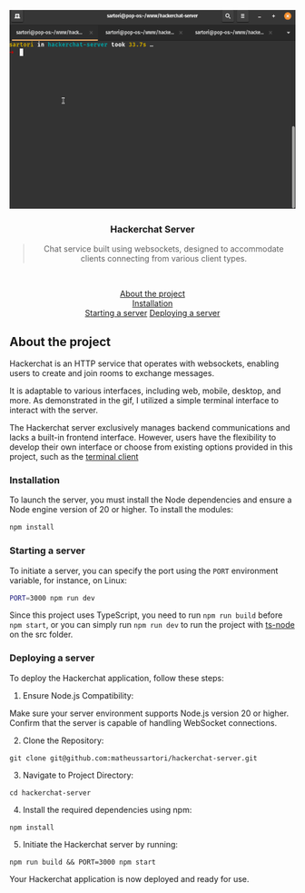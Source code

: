 <p align="center">
  <img alt="Hackerchat Server" height="350" src=".github/assets/demo.gif" />
</p>

<h3 align="center">
  Hackerchat Server
</h3>

<blockquote align="center">Chat service built using websockets, designed to accommodate clients connecting from various client types.</blockquote>
<br>

<p align="center">
  <a href="#about-the-project">About the project</a><br>
  <a href="#installation">Installation</a><br>
  <a href="#starting-a-server">Starting a server</a>
  <a href="#deploying-a-server">Deploying a server</a>
</p>

## About the project

Hackerchat is an HTTP service that operates with websockets, enabling users to create and join rooms to exchange messages.

It is adaptable to various interfaces, including web, mobile, desktop, and more. As demonstrated in the gif, I utilized a simple terminal interface to interact with the server.

The Hackerchat server exclusively manages backend communications and lacks a built-in frontend interface. However, users have the flexibility to develop their own interface or choose from existing options provided in this project, such as the <a href="https://github.com/matheussartori/hackerchat-terminal-client">terminal client</a>

### Installation

To launch the server, you must install the Node dependencies and ensure a Node engine version of 20 or higher. To install the modules:

```bash
npm install
```

### Starting a server

To initiate a server, you can specify the port using the `PORT` environment variable, for instance, on Linux:

```bash
PORT=3000 npm run dev
```

Since this project uses TypeScript, you need to run `npm run build` before `npm start`, or you can simply run `npm run dev` to run the project with <a href="https://www.npmjs.com/package/ts-node" target="_blank">ts-node</a> on the src folder.

### Deploying a server

To deploy the Hackerchat application, follow these steps:

1. Ensure Node.js Compatibility:

Make sure your server environment supports Node.js version 20 or higher.
Confirm that the server is capable of handling WebSocket connections.

2. Clone the Repository:

```
git clone git@github.com:matheussartori/hackerchat-server.git
```

3. Navigate to Project Directory:

```
cd hackerchat-server
```

4. Install the required dependencies using npm:

```
npm install
```

5. Initiate the Hackerchat server by running:
```
npm run build && PORT=3000 npm start
```

Your Hackerchat application is now deployed and ready for use.
